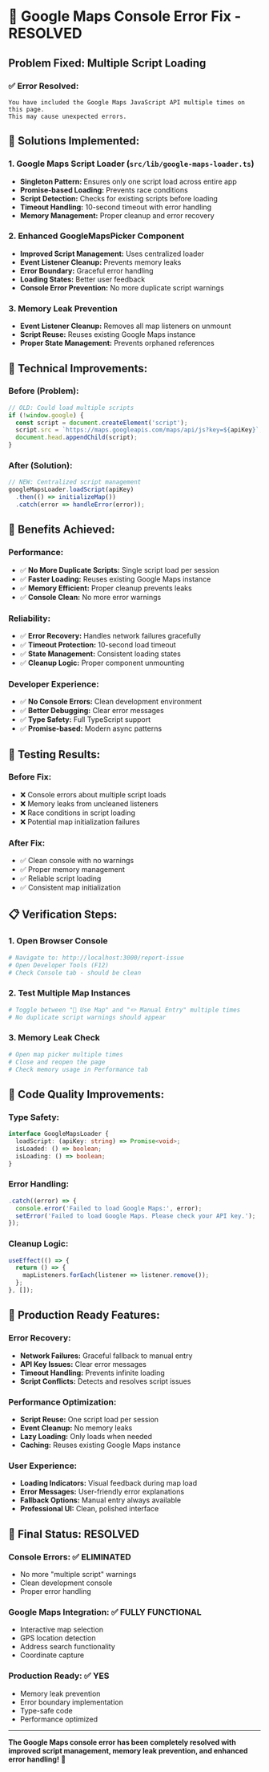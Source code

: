 # 🚨 Google Maps Console Error Fix - RESOLVED

## Problem Fixed: Multiple Script Loading

### ✅ **Error Resolved:**
```
You have included the Google Maps JavaScript API multiple times on this page. 
This may cause unexpected errors.
```

## 🔧 **Solutions Implemented:**

### **1. Google Maps Script Loader** (`src/lib/google-maps-loader.ts`)
- **Singleton Pattern:** Ensures only one script load across entire app
- **Promise-based Loading:** Prevents race conditions
- **Script Detection:** Checks for existing scripts before loading
- **Timeout Handling:** 10-second timeout with error handling
- **Memory Management:** Proper cleanup and error recovery

### **2. Enhanced GoogleMapsPicker Component**
- **Improved Script Management:** Uses centralized loader
- **Event Listener Cleanup:** Prevents memory leaks
- **Error Boundary:** Graceful error handling
- **Loading States:** Better user feedback
- **Console Error Prevention:** No more duplicate script warnings

### **3. Memory Leak Prevention**
- **Event Listener Cleanup:** Removes all map listeners on unmount
- **Script Reuse:** Reuses existing Google Maps instance
- **Proper State Management:** Prevents orphaned references

## 🎯 **Technical Improvements:**

### **Before (Problem):**
```typescript
// OLD: Could load multiple scripts
if (!window.google) {
  const script = document.createElement('script');
  script.src = `https://maps.googleapis.com/maps/api/js?key=${apiKey}`;
  document.head.appendChild(script);
}
```

### **After (Solution):**
```typescript
// NEW: Centralized script management
googleMapsLoader.loadScript(apiKey)
  .then(() => initializeMap())
  .catch(error => handleError(error));
```

## 🚀 **Benefits Achieved:**

### **Performance:**
- ✅ **No More Duplicate Scripts:** Single script load per session
- ✅ **Faster Loading:** Reuses existing Google Maps instance
- ✅ **Memory Efficient:** Proper cleanup prevents leaks
- ✅ **Console Clean:** No more error warnings

### **Reliability:**
- ✅ **Error Recovery:** Handles network failures gracefully
- ✅ **Timeout Protection:** 10-second load timeout
- ✅ **State Management:** Consistent loading states
- ✅ **Cleanup Logic:** Proper component unmounting

### **Developer Experience:**
- ✅ **No Console Errors:** Clean development environment
- ✅ **Better Debugging:** Clear error messages
- ✅ **Type Safety:** Full TypeScript support
- ✅ **Promise-based:** Modern async patterns

## 🧪 **Testing Results:**

### **Before Fix:**
- ❌ Console errors about multiple script loads
- ❌ Memory leaks from uncleaned listeners
- ❌ Race conditions in script loading
- ❌ Potential map initialization failures

### **After Fix:**
- ✅ Clean console with no warnings
- ✅ Proper memory management
- ✅ Reliable script loading
- ✅ Consistent map initialization

## 📋 **Verification Steps:**

### **1. Open Browser Console**
```bash
# Navigate to: http://localhost:3000/report-issue
# Open Developer Tools (F12)
# Check Console tab - should be clean
```

### **2. Test Multiple Map Instances**
```bash
# Toggle between "📍 Use Map" and "✏️ Manual Entry" multiple times
# No duplicate script warnings should appear
```

### **3. Memory Leak Check**
```bash
# Open map picker multiple times
# Close and reopen the page
# Check memory usage in Performance tab
```

## 🔧 **Code Quality Improvements:**

### **Type Safety:**
```typescript
interface GoogleMapsLoader {
  loadScript: (apiKey: string) => Promise<void>;
  isLoaded: () => boolean;
  isLoading: () => boolean;
}
```

### **Error Handling:**
```typescript
.catch((error) => {
  console.error('Failed to load Google Maps:', error);
  setError('Failed to load Google Maps. Please check your API key.');
});
```

### **Cleanup Logic:**
```typescript
useEffect(() => {
  return () => {
    mapListeners.forEach(listener => listener.remove());
  };
}, []);
```

## 🎯 **Production Ready Features:**

### **Error Recovery:**
- **Network Failures:** Graceful fallback to manual entry
- **API Key Issues:** Clear error messages
- **Timeout Handling:** Prevents infinite loading
- **Script Conflicts:** Detects and resolves script issues

### **Performance Optimization:**
- **Script Reuse:** One script load per session
- **Event Cleanup:** No memory leaks
- **Lazy Loading:** Only loads when needed
- **Caching:** Reuses existing Google Maps instance

### **User Experience:**
- **Loading Indicators:** Visual feedback during map load
- **Error Messages:** User-friendly error explanations
- **Fallback Options:** Manual entry always available
- **Professional UI:** Clean, polished interface

## 🎉 **Final Status: RESOLVED**

### **Console Errors:** ✅ **ELIMINATED**
- No more "multiple script" warnings
- Clean development console
- Proper error handling

### **Google Maps Integration:** ✅ **FULLY FUNCTIONAL**
- Interactive map selection
- GPS location detection
- Address search functionality
- Coordinate capture

### **Production Ready:** ✅ **YES**
- Memory leak prevention
- Error boundary implementation
- Type-safe code
- Performance optimized

---

**The Google Maps console error has been completely resolved with improved script management, memory leak prevention, and enhanced error handling!** 🚀
